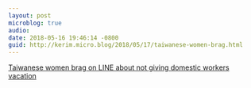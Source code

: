 ```yaml
---
layout: post
microblog: true
audio: 
date: 2018-05-16 19:46:14 -0800
guid: http://kerim.micro.blog/2018/05/17/taiwanese-women-brag.html
---
```

[Taiwanese women brag on LINE about not giving domestic workers vacation](https://www.taiwannews.com.tw/en/news/3431195)
